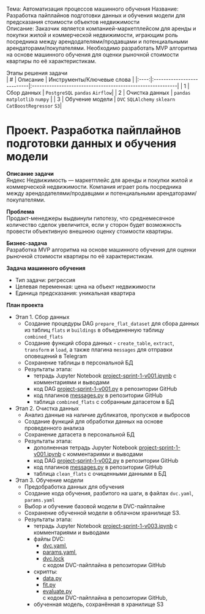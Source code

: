 Тема: Автоматизация процессов машинного обучения
Название: Разработка пайплайнов подготовки данных и обучения модели для предсказания стоимости объектов недвижимости  
Описание: Заказчик является компанией-маркетплейсом для аренды и покупки жилой и коммерческой недвижимости, играющим роль посредника между арендодателями/продавцами и потенциальными арендаторами/покупателями. Необходимо разработать MVP алгоритма на основе машинного обучения для оценки рыночной стоимости квартиры по её характеристикам.

Этапы решения задачи    
| # | Описание | Инструменты/Ключевые слова |
|:----:|:---------------------------|:-----------------------------------------------------------|
| 1 | Сбор данных | `PostgreSQL` `pandas` `Airflow`|
| 2 | Очистка данных | `pandas` `matplotlib` `numpy` |
| 3 | Обучение модели | `DVC` `SQLAlchemy` `sklearn` `CatBoostRegressor` `S3`|


# Проект. Разработка пайплайнов подготовки данных и обучения модели

**Описание задачи**    
Яндекс Недвижимость — маркетплейс для аренды и покупки жилой и коммерческой недвижимости. Компания играет роль посредника между арендодателями/продавцами и потенциальными арендаторами/покупателями. 

**Проблема**    
Продакт-менеджеры выдвинули гипотезу, что среднемесячное количество сделок увеличится, если у сторон будет возможность провести объективную внешнюю оценку стоимости квартиры. 

**Бизнес-задача**    
Разработка MVP алгоритма на основе машинного обучения для оценки рыночной стоимости квартиры по её характеристикам.

**Задача машинного обучения**
- Тип задачи: регрессия
- Целевая переменная: цена на объект недвижимости
- Единица предсказания: уникальная квартира

**План проекта**
- Этап 1. Сбор данных
    - Создание процедуры DAG `prepare_flat_dataset` для сбора данных из таблиц `flats` и `buildings` в объединенную таблицу `combined_flats`
    - Создание функций сбора данных - `create_table`, `extract`, `transform` и `load`, а также плагина `messages` для отправки оповещений в Telegram
    - Сохранение таблицы в персональной БД
    - Результаты этапа:
        - тетрадь Jupyter Notebook [project-sprint-1-v001.ipynb](./part1_airlfow/project-sprint-1-v001.ipynb) с комментариями и выводами
        - код DAG [project-sprint-1-v001.py](./part1_airlfow/project-sprint-1-v001.py) в репозитории GitHub 
        - код плагинов [messages.py](./part1_airlfow/steps/messages.py) в репозитории GitHub 
        - таблица `combined_flats` с собранным датасетом в БД
- Этап 2. Очистка данных
    - Анализ данные на наличие дубликатов, пропусков и выбросов
    - Создание функций для обработки данных на основе проведенного анализа
    - Сохранение датасета в персональной БД
    - Результаты этапа:
        - дополненная тетрадь Jupyter Notebook [project-sprint-1-v001.ipynb](./part1_airlfow/project-sprint-1-v001.ipynb) с комментариями и выводами
        - код DAG [project-sprint-1-v002.py](./part1_airlfow/project-sprint-1-v002.py) в репозитории GitHub 
        - код плагинов [messages.py](./part1_airlfow/steps/messages.py) в репозитории GitHub 
        - таблица `clean_flats` с очищенными данными в БД
- Этап 3. Обучение модели
    - Предобработка данных для обучения
    - Создание кода обучения, разбитого на шаги, в файлах `dvc.yaml`, `params.yaml`
    - Выбор и обучение базовой модели в DVC-пайплайне 
    - Сохранение обученной модели в облачном хранилище S3.
    - Результаты этапа: 
        - тетрадь Jupyter Notebook [project-sprint-1-v003.ipynb](./part2_dvc/notebooks/project-sprint-1-v003.ipynb) с комментариями и выводами
        - файлы DVC:   
            - [dvc.yaml](./part2_dvc/dvc.yaml), 
            - [params.yaml](./part2_dvc/params.yaml), 
            - [dvc.lock](./part2_dvc/dvc.lock)    
            с кодом DVC-пайплайна в репозитории GitHub
        - скрипты:  
            - [data.py](./part2_dvc/scripts/data.py)
            - [fit.py](./part2_dvc/scripts/fit.py)
            - [evaluate.py](./part2_dvc/scripts/evaluate.py)    
             с кодом DVC-пайплайна в репозитории GitHub,
        - обученная модель, сохранённая в хранилище S3
